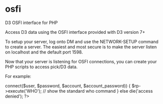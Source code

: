 # osfi
D3 OSFI interface for PHP

Access D3 data using the OSFI interface provided with D3 version 7+

To setup your server, log onto DM and use the NETWORK-SETUP command to create a server.  The easiest and most secure is to make the server listen on localhost and the default port 1598.

Now that your server is listening for OSFI connections, you can create your PHP scripts to access pick/D3 data.

For example:

<?php
include_once('pick.inc'); // provides some basic pick like string and array handling
include_once('osfi.class'); // the base class to use the OSFI communication protocol
include_once('picknfs.class'); // primary class to perform pick/D3 open, read, write, delete, select, readnext, root, key, execute, and call functions

$rp = new PickNFS('localhost',1598); // the host and port specified in NETWORK-SETUP
if ($rp->connect($user, $password, $account, $account_password)) {
  $rp->execute('WHO'); // show the standard who command
} else
  die('access denied');

?>


